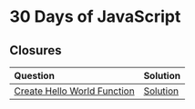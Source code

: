 # 30 Days of JavaScript

## Closures

| Question                                                                                  | Solution                                                                           |
| :---------------------------------------------------------------------------------------- | :--------------------------------------------------------------------------------- |
| [Create Hello World Function](https://leetcode.com/problems/create-hello-world-function/) | [Solution](../30%20Days%20of%20JS/Closures/1.Create%20Hello%20World%20Function.js) |
